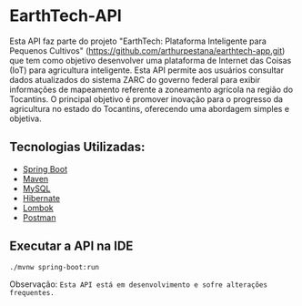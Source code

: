 # EarthTech-API

Esta API faz parte do projeto "EarthTech: Plataforma Inteligente para Pequenos Cultivos" (https://github.com/arthurpestana/earthtech-app.git) que tem como objetivo desenvolver uma plataforma de Internet das Coisas (IoT) para agricultura inteligente. Esta API permite aos usuários consultar dados atualizados do sistema ZARC do governo federal para exibir informações de mapeamento referente a zoneamento agrícola na região do Tocantins. O principal objetivo é promover inovação para o progresso da agricultura no estado do Tocantins, oferecendo uma abordagem simples e objetiva.

## Tecnologias Utilizadas:

- [Spring Boot](https://docs.spring.io/spring-boot/installing.html)
- [Maven](https://maven.apache.org/download.cgi)
- [MySQL](https://dev.mysql.com/downloads/installer/)
- [Hibernate](https://hibernate.org/orm/documentation/getting-started/)
- [Lombok](https://projectlombok.org/setup/)
- [Postman](https://www.postman.com/downloads/)

## Executar a API na IDE

```
./mvnw spring-boot:run
```
Observação:
`` Esta API está em desenvolvimento e sofre alterações frequentes. ``



